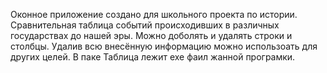 Оконное приложение создано для школьного проекта по истории.
Сравнительная таблица событий происходивших в различных государствах до нашей эры.
Можно доболять и удалять строки и столбцы.
Удалив всю внесённую информацию можно использоать для других целей.
В паке Таблица лежит exe фаил жанной програмки.

